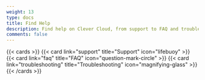 ```yaml
---
weight: 13
type: docs
title: Find Help
description: Find help on Clever Cloud, from support to FAQ and troubleshooting guides
comments: false
---
```


{{< cards >}}
  {{< card link="support" title="Support" icon="lifebuoy" >}}
  {{< card link="faq" title="FAQ" icon="question-mark-circle" >}}
  {{< card link="troubleshooting" title="Troubleshooting" icon="magnifying-glass" >}}
{{< /cards >}}

